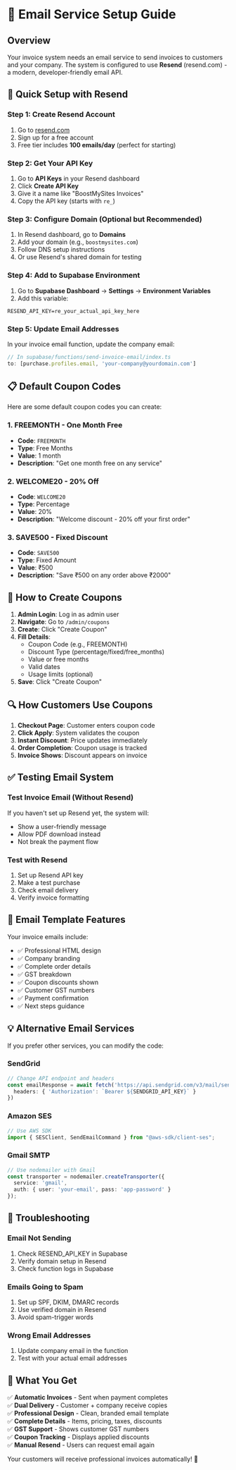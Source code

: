 # 📧 Email Service Setup Guide

## Overview

Your invoice system needs an email service to send invoices to customers and your company. The system is configured to use **Resend** (resend.com) - a modern, developer-friendly email API.

## 🚀 Quick Setup with Resend

### Step 1: Create Resend Account

1. Go to [resend.com](https://resend.com)
2. Sign up for a free account
3. Free tier includes **100 emails/day** (perfect for starting)

### Step 2: Get Your API Key

1. Go to **API Keys** in your Resend dashboard
2. Click **Create API Key**
3. Give it a name like "BoostMySites Invoices"
4. Copy the API key (starts with `re_`)

### Step 3: Configure Domain (Optional but Recommended)

1. In Resend dashboard, go to **Domains**
2. Add your domain (e.g., `boostmysites.com`)
3. Follow DNS setup instructions
4. Or use Resend's shared domain for testing

### Step 4: Add to Supabase Environment

1. Go to **Supabase Dashboard** → **Settings** → **Environment Variables**
2. Add this variable:

```env
RESEND_API_KEY=re_your_actual_api_key_here
```

### Step 5: Update Email Addresses

In your invoice email function, update the company email:

```typescript
// In supabase/functions/send-invoice-email/index.ts
to: [purchase.profiles.email, 'your-company@yourdomain.com']
```

## 📋 Default Coupon Codes

Here are some default coupon codes you can create:

### 1. FREEMONTH - One Month Free
- **Code**: `FREEMONTH`
- **Type**: Free Months
- **Value**: 1 month
- **Description**: "Get one month free on any service"

### 2. WELCOME20 - 20% Off
- **Code**: `WELCOME20`
- **Type**: Percentage
- **Value**: 20%
- **Description**: "Welcome discount - 20% off your first order"

### 3. SAVE500 - Fixed Discount
- **Code**: `SAVE500`
- **Type**: Fixed Amount
- **Value**: ₹500
- **Description**: "Save ₹500 on any order above ₹2000"

## 🎯 How to Create Coupons

1. **Admin Login**: Log in as admin user
2. **Navigate**: Go to `/admin/coupons`
3. **Create**: Click "Create Coupon"
4. **Fill Details**:
   - Coupon Code (e.g., FREEMONTH)
   - Discount Type (percentage/fixed/free_months)
   - Value or free months
   - Valid dates
   - Usage limits (optional)
5. **Save**: Click "Create Coupon"

## 🔍 How Customers Use Coupons

1. **Checkout Page**: Customer enters coupon code
2. **Click Apply**: System validates the coupon
3. **Instant Discount**: Price updates immediately
4. **Order Completion**: Coupon usage is tracked
5. **Invoice Shows**: Discount appears on invoice

## ✅ Testing Email System

### Test Invoice Email (Without Resend)
If you haven't set up Resend yet, the system will:
- Show a user-friendly message
- Allow PDF download instead
- Not break the payment flow

### Test with Resend
1. Set up Resend API key
2. Make a test purchase
3. Check email delivery
4. Verify invoice formatting

## 🎨 Email Template Features

Your invoice emails include:
- ✅ Professional HTML design
- ✅ Company branding
- ✅ Complete order details
- ✅ GST breakdown
- ✅ Coupon discounts shown
- ✅ Customer GST numbers
- ✅ Payment confirmation
- ✅ Next steps guidance

## 💡 Alternative Email Services

If you prefer other services, you can modify the code:

### SendGrid
```typescript
// Change API endpoint and headers
const emailResponse = await fetch('https://api.sendgrid.com/v3/mail/send', {
  headers: { 'Authorization': `Bearer ${SENDGRID_API_KEY}` }
})
```

### Amazon SES
```typescript
// Use AWS SDK
import { SESClient, SendEmailCommand } from "@aws-sdk/client-ses";
```

### Gmail SMTP
```typescript
// Use nodemailer with Gmail
const transporter = nodemailer.createTransporter({
  service: 'gmail',
  auth: { user: 'your-email', pass: 'app-password' }
});
```

## 🔧 Troubleshooting

### Email Not Sending
1. Check RESEND_API_KEY in Supabase
2. Verify domain setup in Resend
3. Check function logs in Supabase

### Emails Going to Spam
1. Set up SPF, DKIM, DMARC records
2. Use verified domain in Resend
3. Avoid spam-trigger words

### Wrong Email Addresses
1. Update company email in the function
2. Test with your actual email addresses

## 🎉 What You Get

✅ **Automatic Invoices** - Sent when payment completes  
✅ **Dual Delivery** - Customer + company receive copies  
✅ **Professional Design** - Clean, branded email template  
✅ **Complete Details** - Items, pricing, taxes, discounts  
✅ **GST Support** - Shows customer GST numbers  
✅ **Coupon Tracking** - Displays applied discounts  
✅ **Manual Resend** - Users can request email again  

Your customers will receive professional invoices automatically! 🚀